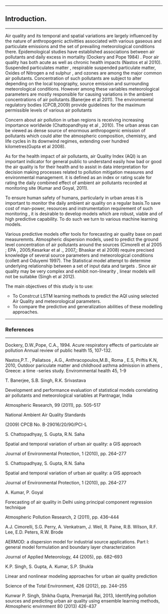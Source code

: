 
---------
## Introduction.
-------
<p>Air quality and its temporal and spatial variations are largely influenced by the nature of anthropogenic activitties associated with various gaseous and particulate emissions and the  set of prevailing meteorological conditions there. Epidemological studies have established associations between air pollutants and daily excess in mortality (Dockery and Pope 1984) . Poor air quality has both acute as well as chronic health impacts (Nastos et al 2010). Suspended particulates matter , respirable suspended particulate matter,  Oxides of Nitrogen a nd sulphur ,  and ozones are among the major common air pollutants. Concentration of such pollutants are subject to alter depending on the local topography, source emission and surrounding meteorological conditions. However among these variables meteorological parameters are mostly responsible for causing variations in the ambient concentrations of air pollutants.(Banerjee et al 2011). The environmental regulatory bodies (CPCB,2009) provide guidelines for the maximum permissible levels of various air pollutants </p>
<p> Concern about air pollution in urban regions is receiving increasing importance worldwide (Chattopandhyay et al , 2010). The urban areas can be viewed as dense source of enormous anthropogenic emission of pollutants which could alter the atmospheric composition, chemistry, and life cycles in its downwind regimes, extending over hundred kilometres(Gupta et al 2008).</p> 
<p>
As for the health impact of air pollutants, air Quality Index (AQI) is an important indicator for general public to understand easily how bad or good the air quality is for their health and to assist in data interpretation for decision making processes related to pollution mitigation measures and environmental management. it is defined as an index or rating scale for rating the  daily combined effect of ambient air pollutants recorded at monitoring site (Kumar and Goyal, 2011). 
</p> 
<p> 
To ensure human safety of humans, particularly in urban areas it is important to monitor the daily ambient air quality on a regular basis.To save cost of man-power, resources and instrumentation requirement of such monitoring , it is desirable to develop models which are robust, viable and of high predictive capability. To do such we turn to various machine learning models.</p>

<p> 
Various predictive models offer tools for forecasting air quality base on past measuremnts. Atmospheric dispersion models, used to predict the ground level concentration of air pollutants around the sources (Cimorelli et al 2005 ; EPA , 2005;Kesarkar et al ., 2007,; Bhaskar et al 2008) require precised knowledge of several source parameters and meteorological conditions (collett and Oduyemi  1997). The Statistical model attempt to determine underlying relationship between a set of input  data and targets . Since air quality may be very complex and exhibit  non-linearity , linear models will not be suitabke (Singh et al 2012). 
</p>

<p>
The main objectives of this study is to use:
  
   <ul style="list-style-type:circle">
  <li>
  To Constrcut LSTM learning methods to predict the AQI using selected Air Quality and meteorological parameters. 
  
  </li>
  <li> To compare the predictive and generalization abilities of these modelling approaches.</li>

</ul> 
</p>


----
### References
-----

<p> 
Dockery, D.W.,Pope, C.A., 1994. Acure respiratory effects of particulate air pollution Annual review of public health 15, 107-132. 
</p>

<p> Nastos,P.T. , Paliatsos , A.G., Anthracopoulos,M.B., Roma , E.S, Priftis K.N, 2010, Outdoor pariculate matter and childhood asthma admission in athens , Greece: a time -series study. Envirommental health 45, 1-9 </p>

<p> T. Banerjee, S.B. Singh, R.K. Srivastava

Development and performance evaluation of statistical models correlating air pollutants and meteorological variables at Pantnagar, India

Atmospheric Research, 99 (2011), pp. 505–517</p>

<p>National Ambient Air Quality Standards

(2009) CPCB No. B-29016/20/90/PCI-L </p>
<p>S. Chattopadhyay, S. Gupta, R.N. Saha

Spatial and temporal variation of urban air quality: a GIS approach

Journal of Environmental Protection, 1 (2010), pp. 264–277 </p>
<p> S. Chattopadhyay, S. Gupta, R.N. Saha

Spatial and temporal variation of urban air quality: a GIS approach

Journal of Environmental Protection, 1 (2010), pp. 264–277</p>
<p>A. Kumar, P. Goyal

Forecasting of air quality in Delhi using principal component regression technique

Atmospheric Pollution Research, 2 (2011), pp. 436–444
</p>
<p>A.J. Cimorelli, S.G. Perry, A. Venkatram, J. Weil, R. Paine, R.B. Wilson, R.F. Lee, E.D. Peters, R.W. Brode

AERMOD: a dispersion model for industrial source applications. Part I: general model formulation and boundary layer characterization

Journal of Applied Meteorology, 44 (2005), pp. 682–693   </p>
<p>K.P. Singh, S. Gupta, A. Kumar, S.P. Shukla

Linear and nonlinear modeling approaches for urban air quality prediction

Science of the Total Environment, 426 (2012), pp. 244–255    </p>

<p>Kunwar P. Singh, Shikha Gupta, Premanjali Rai, 2013, Identifying pollution sources and predicting urban air quality using ensemble learning methods, Atmospheric envirnment 80 (2013) 426-437  </p>

